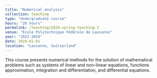 ```yaml
---
title: "Numerical analysis"
collection: teaching
type: "Undergraduate course"
hours: "28 hours"
permalink: /teaching/2024-spring-teaching-2
venue: "École Polytechnique Fédérale de Lausanne"
year: "2023-2024"
date: 2024-01-01
location: "Lausanne, Switzerland"
---
```

This course presents numerical methods for the solution of mathematical problems such as systems of linear and non-linear equations, functions approximation, integration and differentiation, and differential equations.